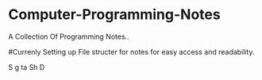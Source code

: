 # Computer-Programming-Notes
A Collection Of Programming Notes..

#Currenly Setting up File structer for notes for easy access and readability.

S
g ta
 Sh
D
